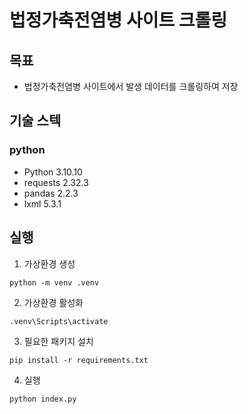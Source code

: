# 법정가축전염병 사이트 크롤링

## 목표

- 법정가축전염병 사이트에서 발생 데이터를 크롤링하여 저장

## 기술 스텍

### python
- Python 3.10.10
- requests 2.32.3
- pandas 2.2.3
- lxml 5.3.1

## 실행

1. 가상환경 생성
```
python -m venv .venv
```

2. 가상환경 활성화
```
.venv\Scripts\activate
```

3. 필요한 패키지 설치
```
pip install -r requirements.txt
```

4. 실행
```bash
python index.py
```
